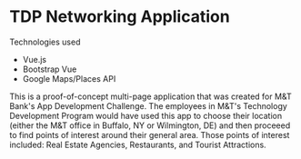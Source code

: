 # TDP Networking Application

Technologies used
* Vue.js
* Bootstrap Vue
* Google Maps/Places API

This is a proof-of-concept multi-page application that was created for M&T Bank's App Development Challenge.  The employees in M&T's Technology Development Program would have used this app to choose their location (either the M&T office in Buffalo, NY or Wilmington, DE) and then proceeed to find points of interest around their general area.  Those points of interest included: Real Estate Agencies, Restaurants, and Tourist Attractions.
